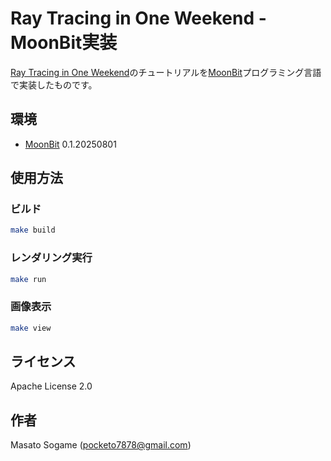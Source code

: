 # Ray Tracing in One Weekend - MoonBit実装

[Ray Tracing in One Weekend](https://raytracing.github.io/)のチュートリアルを[MoonBit](https://www.moonbitlang.com/)プログラミング言語で実装したものです。

## 環境

- [MoonBit](https://www.moonbitlang.com/) 0.1.20250801

## 使用方法

### ビルド

```bash
make build
```

### レンダリング実行

```bash
make run
```

### 画像表示

```bash
make view
```

## ライセンス

Apache License 2.0

## 作者

Masato Sogame (pocketo7878@gmail.com)
